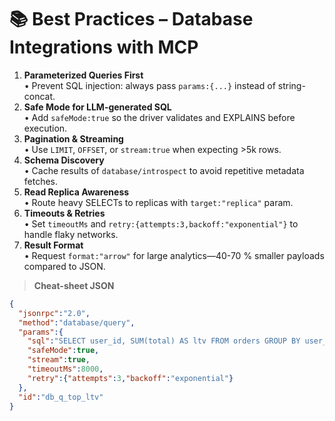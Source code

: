 # 📚 Best Practices – Database Integrations with MCP

1. **Parameterized Queries First**  
   • Prevent SQL injection: always pass `params:{...}` instead of string-concat.
2. **Safe Mode for LLM-generated SQL**  
   • Add `safeMode:true` so the driver validates and EXPLAINS before execution.
3. **Pagination & Streaming**  
   • Use `LIMIT`, `OFFSET`, or `stream:true` when expecting >5k rows.
4. **Schema Discovery**  
   • Cache results of `database/introspect` to avoid repetitive metadata fetches.
5. **Read Replica Awareness**  
   • Route heavy SELECTs to replicas with `target:"replica"` param.
6. **Timeouts & Retries**  
   • Set `timeoutMs` and `retry:{attempts:3,backoff:"exponential"}` to handle flaky networks.
7. **Result Format**  
   • Request `format:"arrow"` for large analytics—40-70 % smaller payloads compared to JSON.

> **Cheat-sheet JSON**
```json
{
  "jsonrpc":"2.0",
  "method":"database/query",
  "params":{
    "sql":"SELECT user_id, SUM(total) AS ltv FROM orders GROUP BY user_id ORDER BY ltv DESC LIMIT 100",
    "safeMode":true,
    "stream":true,
    "timeoutMs":8000,
    "retry":{"attempts":3,"backoff":"exponential"}
  },
  "id":"db_q_top_ltv"
}
``` 
